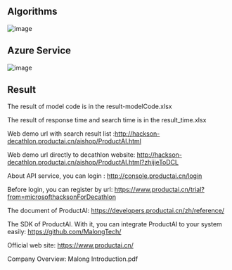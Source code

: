 ## Algorithms


![image](https://github.com/hfengshan/IndustryHack/blob/master/Decathlon/D-2/malong/img/azure.png)


## Azure Service

![image](https://github.com/hfengshan/IndustryHack/blob/master/Decathlon/D-2/malong/img/algorithm.png)

## Result
The result of model code is in the result-modelCode.xlsx

The result of response time and search time is in the result_time.xlsx

Web demo url with search result list :http://hackson-decathlon.productai.cn/aishop/ProductAI.html

Web demo url directly to decathlon website: http://hackson-decathlon.productai.cn/aishop/ProductAI.html?zhijieToDCL

About API service, you can login : http://console.productai.cn/login

Before login, you can register by url: https://www.productai.cn/trial?from=microsofthacksonForDecathlon

The document of ProductAI: https://developers.productai.cn/zh/reference/

The SDK of ProductAI. With it, you can integrate ProductAI to your system easily: https://github.com/MalongTech/

Official web site: https://www.productai.cn/

Company Overview: Malong Introduction.pdf

